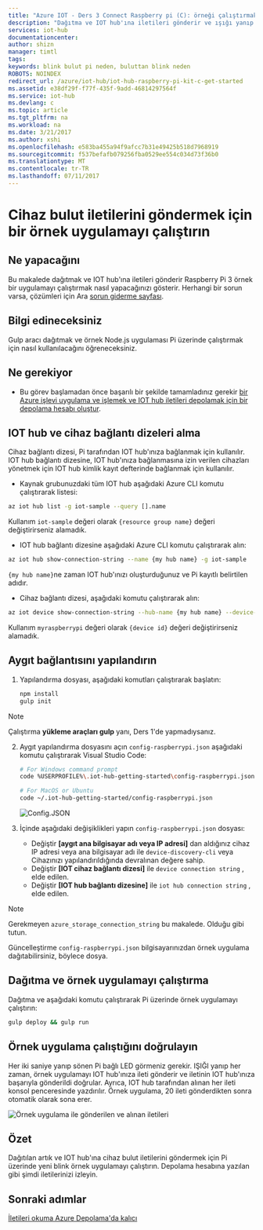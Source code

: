 ```yaml
---
title: "Azure IOT - Ders 3 Connect Raspberry pi (C): örneği çalıştırmak | Microsoft Docs"
description: "Dağıtma ve IOT hub'ına iletileri gönderir ve ışığı yanıp Raspberry Pi 3 örnek uygulamayı çalıştırın."
services: iot-hub
documentationcenter: 
author: shizn
manager: timtl
tags: 
keywords: blink bulut pi neden, buluttan blink neden
ROBOTS: NOINDEX
redirect_url: /azure/iot-hub/iot-hub-raspberry-pi-kit-c-get-started
ms.assetid: e38df29f-f77f-435f-9add-46814297564f
ms.service: iot-hub
ms.devlang: c
ms.topic: article
ms.tgt_pltfrm: na
ms.workload: na
ms.date: 3/21/2017
ms.author: xshi
ms.openlocfilehash: e583ba455a94f9afcc7b31e49425b518d7968919
ms.sourcegitcommit: f537befafb079256fba0529ee554c034d73f36b0
ms.translationtype: MT
ms.contentlocale: tr-TR
ms.lasthandoff: 07/11/2017
---
```

# <a name="run-a-sample-application-to-send-device-to-cloud-messages"></a>Cihaz bulut iletilerini göndermek için bir örnek uygulamayı çalıştırın
## <a name="what-you-will-do"></a>Ne yapacağını
Bu makalede dağıtmak ve IOT hub'ına iletileri gönderir Raspberry Pi 3 örnek bir uygulamayı çalıştırmak nasıl yapacağınızı gösterir. Herhangi bir sorun varsa, çözümleri için Ara [sorun giderme sayfası](iot-hub-raspberry-pi-kit-c-troubleshooting.md).

## <a name="what-you-will-learn"></a>Bilgi edineceksiniz
Gulp aracı dağıtmak ve örnek Node.js uygulaması Pi üzerinde çalıştırmak için nasıl kullanılacağını öğreneceksiniz.

## <a name="what-you-need"></a>Ne gerekiyor
* Bu görev başlamadan önce başarılı bir şekilde tamamladınız gerekir [bir Azure işlevi uygulama ve işlemek ve IOT hub iletileri depolamak için bir depolama hesabı oluştur](iot-hub-raspberry-pi-kit-c-lesson3-deploy-resource-manager-template.md).

## <a name="get-your-iot-hub-and-device-connection-strings"></a>IOT hub ve cihaz bağlantı dizeleri alma
Cihaz bağlantı dizesi, Pi tarafından IOT hub'ınıza bağlanmak için kullanılır. IOT hub bağlantı dizesine, IOT hub'ınıza bağlanmasına izin verilen cihazları yönetmek için IOT hub kimlik kayıt defterinde bağlanmak için kullanılır. 

* Kaynak grubunuzdaki tüm IOT hub aşağıdaki Azure CLI komutu çalıştırarak listesi:

```bash
az iot hub list -g iot-sample --query [].name
```

Kullanım `iot-sample` değeri olarak `{resource group name}` değeri değiştirirseniz alamadık.

* IOT hub bağlantı dizesine aşağıdaki Azure CLI komutu çalıştırarak alın:

```bash
az iot hub show-connection-string --name {my hub name} -g iot-sample
```

`{my hub name}`ne zaman IOT hub'ınızı oluşturduğunuz ve Pi kayıtlı belirtilen adıdır.

* Cihaz bağlantı dizesi, aşağıdaki komutu çalıştırarak alın:

```bash
az iot device show-connection-string --hub-name {my hub name} --device-id myraspberrypi -g iot-sample
```

Kullanım `myraspberrypi` değeri olarak `{device id}` değeri değiştirirseniz alamadık.

## <a name="configure-the-device-connection"></a>Aygıt bağlantısını yapılandırın
1. Yapılandırma dosyası, aşağıdaki komutları çalıştırarak başlatın:
   
   ```bash
   npm install
   gulp init
   ```

> [!NOTE]
> Çalıştırma **yükleme araçları gulp** yanı, Ders 1'de yapmadıysanız.

2. Aygıt yapılandırma dosyasını açın `config-raspberrypi.json` aşağıdaki komutu çalıştırarak Visual Studio Code:
   
   ```bash
   # For Windows command prompt
   code %USERPROFILE%\.iot-hub-getting-started\config-raspberrypi.json
   
   # For MacOS or Ubuntu
   code ~/.iot-hub-getting-started/config-raspberrypi.json
   ```
   
   ![Config.JSON](media/iot-hub-raspberry-pi-lessons/lesson3/config.png)
3. İçinde aşağıdaki değişiklikleri yapın `config-raspberrypi.json` dosyası:
   
   * Değiştir **[aygıt ana bilgisayar adı veya IP adresi]** dan aldığınız cihaz IP adresi veya ana bilgisayar adı ile `device-discovery-cli` veya Cihazınızı yapılandırıldığında devralınan değere sahip.
   * Değiştir **[IOT cihaz bağlantı dizesi]** ile `device connection string` , elde edilen.
   * Değiştir **[IOT hub bağlantı dizesine]** ile `iot hub connection string` , elde edilen.

> [!NOTE]
> Gerekmeyen `azure_storage_connection_string` bu makalede. Olduğu gibi tutun.

Güncelleştirme `config-raspberrypi.json` bilgisayarınızdan örnek uygulama dağıtabilirsiniz, böylece dosya.

## <a name="deploy-and-run-the-sample-application"></a>Dağıtma ve örnek uygulamayı çalıştırma
Dağıtma ve aşağıdaki komutu çalıştırarak Pi üzerinde örnek uygulamayı çalıştırın:

```bash
gulp deploy && gulp run
```

## <a name="verify-that-the-sample-application-works"></a>Örnek uygulama çalıştığını doğrulayın
Her iki saniye yanıp sönen Pi bağlı LED görmeniz gerekir. IŞIĞI yanıp her zaman, örnek uygulamayı IOT hub'ınıza ileti gönderir ve iletinin IOT hub'ınıza başarıyla gönderildi doğrular. Ayrıca, IOT hub tarafından alınan her ileti konsol penceresinde yazdırılır. Örnek uygulama, 20 ileti gönderdikten sonra otomatik olarak sona erer.

![Örnek uygulama ile gönderilen ve alınan iletileri](media/iot-hub-raspberry-pi-lessons/lesson3/gulp_run_c.png)

## <a name="summary"></a>Özet
Dağıtılan artık ve IOT hub'ına cihaz bulut iletilerini göndermek için Pi üzerinde yeni blink örnek uygulamayı çalıştırın. Depolama hesabına yazılan gibi şimdi iletilerinizi izleyin.

## <a name="next-steps"></a>Sonraki adımlar
[İletileri okuma Azure Depolama'da kalıcı](iot-hub-raspberry-pi-kit-c-lesson3-read-table-storage.md)

